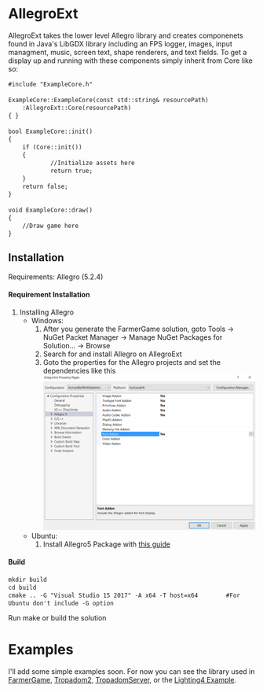 # AllegroExt
AllegroExt takes the lower level Allegro library and creates componenets found in Java's LibGDX library including an FPS logger, images, input managment, music, screen text, shape renderers, and text fields.  To get a display up and running with these components simply inherit from Core like so:
```
#include "ExampleCore.h"

ExampleCore::ExampleCore(const std::string& resourcePath)
	:AllegroExt::Core(resourcePath)
{ }

bool ExampleCore::init()
{
	if (Core::init())
	{
            //Initialize assets here  
            return true;
	}
	return false;
}

void ExampleCore::draw()
{
	//Draw game here
}
```

## Installation
Requirements: Allegro (5.2.4)

#### Requirement Installation
1. Installing Allegro
    * Windows:
        1. After you generate the FarmerGame solution, goto Tools -> NuGet Packet Manager -> Manage NuGet Packages for Solution... -> Browse
        2. Search for and install Allegro on AllegroExt
        3. Goto the properties for the Allegro projects and set the dependencies like this ![Allegro Configuration](https://github.com/Jester565/FarmerGame/blob/master/rdme/AllegConf.png)
    * Ubuntu:
        1. Install Allegro5 Package with [this guide](https://wiki.allegro.cc/index.php?title=Install_Allegro_from_Ubuntu_PPAs)

#### Build
```
mkdir build
cd build
cmake .. -G "Visual Studio 15 2017" -A x64 -T host=x64        #For Ubuntu don't include -G option
```
Run make or build the solution  

# Examples
I'll add some simple examples soon.  For now you can see the library used in [FarmerGame](https://github.com/Jester565/FarmerGame), [Tropadom2](https://github.com/Jester565/Tropadom2), [TropadomServer](https://github.com/Jester565/Tropadom2Server), or the [Lighting4 Example](https://github.com/Jester565/Lighting4/tree/master/examples/example1).
